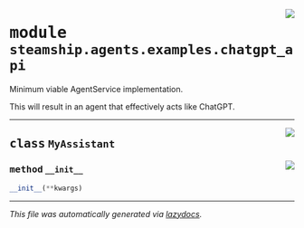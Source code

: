 <!-- markdownlint-disable -->

<a href="https://github.com/steamship-core/python-client/tree/main/src/steamship/agents/examples/chatgpt_api.py#L0"><img align="right" style="float:right;" src="https://img.shields.io/badge/-source-cccccc?style=flat-square"></a>

# <kbd>module</kbd> `steamship.agents.examples.chatgpt_api`
Minimum viable AgentService implementation. 

This will result in an agent that effectively acts like ChatGPT. 



---

<a href="https://github.com/steamship-core/python-client/tree/main/src/steamship/agents/examples/chatgpt_api.py#L12"><img align="right" style="float:right;" src="https://img.shields.io/badge/-source-cccccc?style=flat-square"></a>

## <kbd>class</kbd> `MyAssistant`




<a href="https://github.com/steamship-core/python-client/tree/main/src/steamship/agents/examples/chatgpt_api.py#L13"><img align="right" style="float:right;" src="https://img.shields.io/badge/-source-cccccc?style=flat-square"></a>

### <kbd>method</kbd> `__init__`

```python
__init__(**kwargs)
```











---

_This file was automatically generated via [lazydocs](https://github.com/ml-tooling/lazydocs)._
